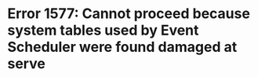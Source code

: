 # Error 1577: Cannot proceed because system tables used by Event Scheduler were found damaged at serve

